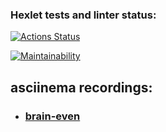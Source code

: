 ### Hexlet tests and linter status:
[![Actions Status](https://github.com/DmitriySmolin/php-project-45/workflows/hexlet-check/badge.svg)](https://github.com/DmitriySmolin/php-project-45/actions)

[![Maintainability](https://api.codeclimate.com/v1/badges/8450ab124276e3b12131/maintainability)](https://codeclimate.com/github/DmitriySmolin/php-project-45/maintainability)

## asciinema recordings:

* ### [brain-even](https://asciinema.org/a/5NxTI9nYI6TD34U7opUbrTboe)